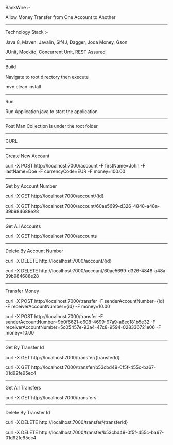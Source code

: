 BankWire :-


Allow Money Transfer from One Account to Another

-----------------------------------------------------------------------------




Technology Stack :- 


Java 8, Maven, Javalin, Slf4J, Dagger, Joda Money, Gson


JUnit, Mockito, Concurrent Unit, REST Assured

-----------------------------------------------------------------------------


Build 


Navigate to root directory then execute 


mvn clean install

-----------------------------------------------------------------------------

Run

Run Application.java to start the application

-----------------------------------------------------------------------------

Post Man Collection is under the root folder 

-----------------------------------------------------------------------------


CURL

-------------------------------------------------------------------------------

Create New Account

curl -X POST http://localhost:7000/account -F firstName=John -F lastName=Doe -F currencyCode=EUR -F money=100.00

-------------------------------------------------------------------------------

Get by Account Number

curl -X GET http://localhost:7000/account/{id}

curl -X GET http://localhost:7000/account/60ae5699-d326-4848-a48a-39b984688e28

-------------------------------------------------------------------------------

Get All Accounts 

curl -X GET http://localhost:7000/accounts

-------------------------------------------------------------------------------

Delete By Account Number 

curl -X DELETE http://localhost:7000/account/{id}

curl -X DELETE http://localhost:7000/account/60ae5699-d326-4848-a48a-39b984688e28

-------------------------------------------------------------------------------

Transfer Money

curl -X POST http://localhost:7000/transfer -F senderAccountNumber={id} -F receiverAccountNumber={id} -F money=10.00

curl -X POST http://localhost:7000/transfer -F senderAccountNumber=9b0f6621-c608-4699-97a9-a8ec181b5e32 -F receiverAccountNumber=5c05457e-93a4-47c8-9594-028336721e06 -F money=10.00

-------------------------------------------------------------------------------

Get By Transfer Id

curl -X GET http://localhost:7000/transfer/{transferId}

curl -X GET http://localhost:7000/transfer/b53cbd49-0f5f-455c-ba67-01d92fe95ec4

-------------------------------------------------------------------------------

Get All Transfers 

curl -X GET http://localhost:7000/transfers

-------------------------------------------------------------------------------

Delete By Transfer Id

curl -X DELETE http://localhost:7000/transfer/{transferId}

curl -X DELETE http://localhost:7000/transfer/b53cbd49-0f5f-455c-ba67-01d92fe95ec4
